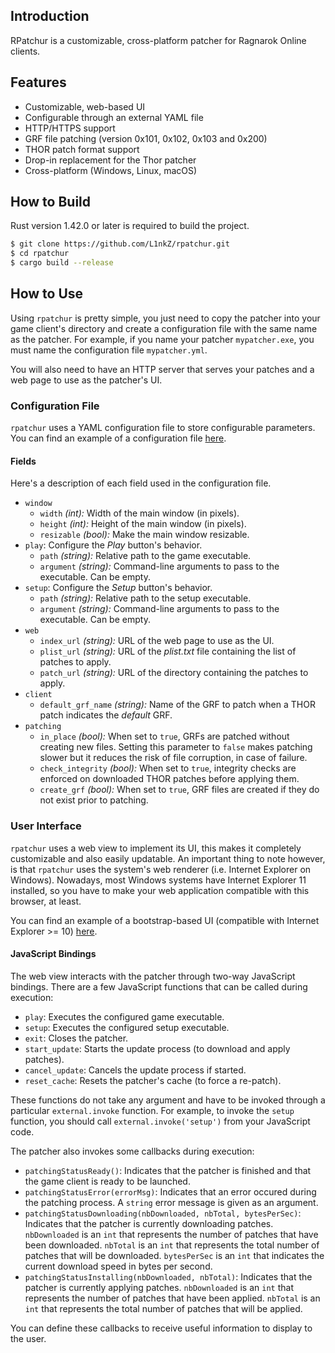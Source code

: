 ## Introduction

RPatchur is a customizable, cross-platform patcher for Ragnarok Online clients.

## Features

* Customizable, web-based UI
* Configurable through an external YAML file
* HTTP/HTTPS support
* GRF file patching (version 0x101, 0x102, 0x103 and 0x200)
* THOR patch format support
* Drop-in replacement for the Thor patcher
* Cross-platform (Windows, Linux, macOS)

## How to Build

Rust version 1.42.0 or later is required to build the project.

```bash
$ git clone https://github.com/L1nkZ/rpatchur.git
$ cd rpatchur
$ cargo build --release
```

## How to Use

Using `rpatchur` is pretty simple, you just need to copy the patcher into
your game client's directory and create a configuration file with the same name
as the patcher. For example, if you name your patcher `mypatcher.exe`, you must
name the configuration file `mypatcher.yml`.

You will also need to have an HTTP server that serves your patches and a web
page to use as the patcher's UI.

### Configuration File

`rpatchur` uses a YAML configuration file to store configurable parameters.
You can find an example of a configuration file 
[here](https://github.com/L1nkZ/rpatchur/blob/master/examples/rpatchur.yml).

#### Fields

Here's a description of each field used in the configuration file.

* `window`
  * `width` *(int):* Width of the main window (in pixels).
  * `height` *(int):* Height of the main window (in pixels).
  * `resizable` *(bool):* Make the main window resizable.
* `play`: Configure the *Play* button's behavior.
  * `path` *(string):* Relative path to the game executable.
  * `argument` *(string):* Command-line arguments to pass to the executable.
  Can be empty.
* `setup`: Configure the *Setup* button's behavior.
  * `path` *(string):* Relative path to the setup executable.
  * `argument` *(string):* Command-line arguments to pass to the executable.
  Can be empty.
* `web`
  * `index_url` *(string):* URL of the web page to use as the UI.
  * `plist_url` *(string):* URL of the *plist.txt* file containing the list of
  patches to apply.
  * `patch_url` *(string):* URL of the directory containing the patches to
  apply.
* `client`
  * `default_grf_name` *(string):* Name of the GRF to patch when a THOR patch
  indicates the *default* GRF.
* `patching`
  * `in_place` *(bool):* When set to `true`, GRFs are patched without creating
  new files. Setting this parameter to `false` makes patching slower but it
  reduces the risk of file corruption, in case of failure.
  * `check_integrity` *(bool):* When set to `true`, integrity checks are enforced
  on downloaded THOR patches before applying them.
  * `create_grf` *(bool):* When set to `true`, GRF files are created if they do
  not exist prior to patching.

### User Interface

`rpatchur` uses a web view to implement its UI, this makes it completely
customizable and also easily updatable. An important thing to note however,
is that `rpatchur` uses the system's web renderer (i.e. Internet Explorer on
Windows). Nowadays, most Windows systems have Internet Explorer 11 installed,
so you have to make your web application compatible with this browser, at least.

You can find an example of a bootstrap-based UI (compatible with Internet
Explorer >= 10)
[here](https://github.com/L1nkZ/rpatchur/blob/master/examples/bootstrap/).

#### JavaScript Bindings

The web view interacts with the patcher through two-way JavaScript bindings.
There are a few JavaScript functions that can be called during execution:

* `play`: Executes the configured game executable.
* `setup`: Executes the configured setup executable.
* `exit`: Closes the patcher.
* `start_update`: Starts the update process (to download and apply patches).
* `cancel_update`: Cancels the update process if started.
* `reset_cache`: Resets the patcher's cache (to force a re-patch).

These functions do not take any argument and have to be invoked through a
particular `external.invoke` function. For example, to invoke the `setup`
function, you should call `external.invoke('setup')` from your JavaScript code.

The patcher also invokes some callbacks during execution:

* `patchingStatusReady()`: Indicates that the patcher is finished and that the
game client is ready to be launched.
* `patchingStatusError(errorMsg)`: Indicates that an error occured during the
patching process. A `string` error message is given as an argument.
* `patchingStatusDownloading(nbDownloaded, nbTotal, bytesPerSec)`: Indicates that the
patcher is currently downloading patches. `nbDownloaded` is an `int` that
represents the number of patches that have been downloaded. `nbTotal` is an
`int` that represents the total number of patches that will be downloaded.
`bytesPerSec` is an `int` that indicates the current download speed in bytes
per second.
* `patchingStatusInstalling(nbDownloaded, nbTotal)`: Indicates that the
patcher is currently applying patches. `nbDownloaded` is an `int` that
represents the number of patches that have been applied. `nbTotal` is an
`int` that represents the total number of patches that will be applied.

You can define these callbacks to receive useful information to display to the
user.
